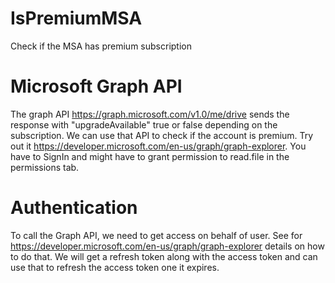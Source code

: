 # IsPremiumMSA
Check if the MSA has premium subscription

# Microsoft Graph API
The graph API https://graph.microsoft.com/v1.0/me/drive sends the response with "upgradeAvailable" true or false depending on the subscription. We can use that API to check if the account is premium.
Try out it https://developer.microsoft.com/en-us/graph/graph-explorer. You have to SignIn and might have to grant permission to read.file in the permissions tab.

# Authentication
To call the Graph API, we need to get access on behalf of user.
See for https://developer.microsoft.com/en-us/graph/graph-explorer details on how to do that. We will get a refresh token along with the access token and can use that to refresh the access token one it expires.
